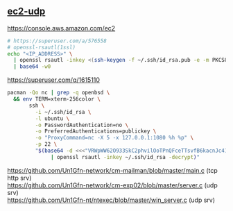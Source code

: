 ## [ec2-udp](https://github.com/Un1Gfn-network/ec2-udp)

https://console.aws.amazon.com/ec2

```bash
# https://superuser.com/a/576558
# openssl-rsautl(1ssl)
echo "<IP_ADDRESS>" \
  | openssl rsautl -inkey <(ssh-keygen -f ~/.ssh/id_rsa.pub -e -m PKCS8) -pubin -encrypt -ssl \
  | base64 -w0
```

https://superuser.com/q/1615110

```bash
pacman -Qo nc | grep -q openbsd \
  && env TERM=xterm-256color \
       ssh \
         -i ~/.ssh/id_rsa \
         -l ubuntu \
         -o PasswordAuthentication=no \
         -o PreferredAuthentications=publickey \
         -o "ProxyCommand=nc -X 5 -x 127.0.0.1:1080 %h %p" \
         -p 22 \
         "$(base64 -d <<<"VRWpWW62O933SkC2phvilOoTPnQFceTTsvfB6kacnJc41RyQ7C1PKgGv8wk6R7xzWfnc94KbXF/lCe8lBcHVEFMuI/YimS/OKF3ZZy8tXz/k2r9Mt2vP95tnqeEho/vDnP/uQq35Ipv3w1mg6/mkXeyp/K22n0Bkq9ikMak4H5LjPuQyv4vYKib6XIuzTgS2SXGhn6v0J49SDg7yzt2G3C7Vr6IJhNPAputwVCkDDpEJCBjqHeIX6Sp6VoW8oyu5ZB7SXMpUjypDGSpy/XVY1wtqVaywjqUrqiAX9f6X0btEMRAC7PZqhj7HYOAonrwE800ZNo7FgFKiOrdyIcH8wA==" \
              | openssl rsautl -inkey ~/.ssh/id_rsa -decrypt)"
```

https://github.com/Un1Gfn-network/cm-mailman/blob/master/main.c (tcp http srv) \
https://github.com/Un1Gfn-network/cm-exp02/blob/master/server.c (udp srv) \
https://github.com/Un1Gfn-nt/ntexec/blob/master/win_server.c (udp srv)
